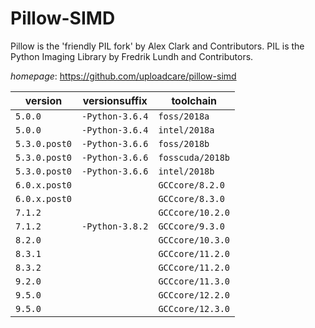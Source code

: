 # Pillow-SIMD

Pillow is the 'friendly PIL fork' by Alex Clark and Contributors.  PIL is the Python Imaging Library by Fredrik Lundh and Contributors.

*homepage*: <https://github.com/uploadcare/pillow-simd>

version | versionsuffix | toolchain
--------|---------------|----------
``5.0.0`` | ``-Python-3.6.4`` | ``foss/2018a``
``5.0.0`` | ``-Python-3.6.4`` | ``intel/2018a``
``5.3.0.post0`` | ``-Python-3.6.6`` | ``foss/2018b``
``5.3.0.post0`` | ``-Python-3.6.6`` | ``fosscuda/2018b``
``5.3.0.post0`` | ``-Python-3.6.6`` | ``intel/2018b``
``6.0.x.post0`` |  | ``GCCcore/8.2.0``
``6.0.x.post0`` |  | ``GCCcore/8.3.0``
``7.1.2`` |  | ``GCCcore/10.2.0``
``7.1.2`` | ``-Python-3.8.2`` | ``GCCcore/9.3.0``
``8.2.0`` |  | ``GCCcore/10.3.0``
``8.3.1`` |  | ``GCCcore/11.2.0``
``8.3.2`` |  | ``GCCcore/11.2.0``
``9.2.0`` |  | ``GCCcore/11.3.0``
``9.5.0`` |  | ``GCCcore/12.2.0``
``9.5.0`` |  | ``GCCcore/12.3.0``
